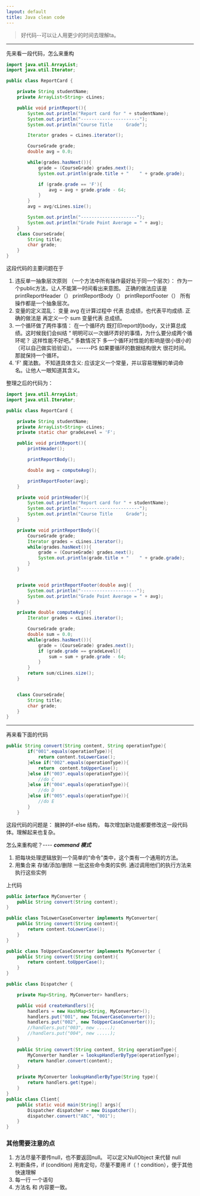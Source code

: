 ```yaml
---
layout: default
title: Java clean code
---
```


> 好代码--可以让人用更少的时间去理解ta。

---------------------------------------------
先来看一段代码，怎么来重构
```java
import java.util.ArrayList;
import java.util.Iterator;

public class ReportCard {

    private String studentName;
    private ArrayList<String> cLines;

    public void printReport(){
        System.out.println("Report card for " + studentName);
        System.out.println("----------------------");
        System.out.println("Course Title     Grade");

        Iterator grades = cLines.iterator();

        CourseGrade grade;
        double avg = 0.0;

        while(grades.hasNext()){
            grade = (CourseGrade) grades.next();
            System.out.println(grade.title + "    " + grade.grade);

            if (grade.grade == 'F'){
                avg = avg + grade.grade - 64;
            }
        }
        avg = avg/cLines.size();

        System.out.println("---------------------");
        System.out.println("Grade Point Average = " + avg);
    }
    class CourseGrade{
        String title;
        char grade;
    }
}
```

这段代码的主要问题在于
1. 违反单一抽象层次原则 （一个方法中所有操作最好处于同一个层次）：
 作为一个public方法，让人不能第一时间看出来意图。 正确的做法应该是
    printReportHeader（）
    printReportBody（）
    printReportFooter（）
所有操作都是一个抽象层次。
2. 变量的定义混乱：
变量 avg 在计算过程中 代表 总成绩，也代表平均成绩.
正确的做法是 再定义一个 sum 变量代表 总成绩。
3. 一个循环做了两件事情：
在一个循环内 既打印report的body，又计算总成绩。这时候我们会纠结
“ 明明可以一次循环弄好的事情，为什么要分成两个循环呢？ 这样性能不好吧。”
多数情况下 多一个循环对性能的影响是很小很小的（可以自己做实验验证）。 ------PS 如果要循环的数据结构很大 很花时间。那就保持一个循环。
4.  'F' 魔法数。 不知道具体含义:
  应该定义一个常量，并以容易理解的单词命名。让他人一眼知道其含义。
  
整理之后的代码为：

```java
import java.util.ArrayList;
import java.util.Iterator;

public class ReportCard {

    private String studentName;
    private ArrayList<String> cLines;
    private static char gradeLevel = 'F';

    public void printReport(){
        printHeader();

        printReportBody();

        double avg = computeAvg();

        printReportFooter(avg);
    }

    private void printHeader(){
        System.out.println("Report card for " + studentName);
        System.out.println("----------------------");
        System.out.println("Course Title     Grade");
    }

    private void printReportBody(){
        CourseGrade grade;
        Iterator grades = cLines.iterator();
        while(grades.hasNext()){
            grade = (CourseGrade) grades.next();
            System.out.println(grade.title + "    " + grade.grade);
        }
    }


    private void printReportFooter(double avg){
        System.out.println("---------------------");
        System.out.println("Grade Point Average = " + avg);
    }

    private double computeAvg(){
        Iterator grades = cLines.iterator();

        CourseGrade grade;
        double sum = 0.0;
        while(grades.hasNext()){
            grade = (CourseGrade) grades.next();
            if (grade.grade == gradeLevel){
                sum = sum + grade.grade - 64;
            }
        }
        return sum/cLines.size();
    }


    class CourseGrade{
        String title;
        char grade;
    }
}
``` 

-------------------------------------------

再来看下面的代码

```java
public String convert(String content, String operationType){
        if("001".equals(operationType)){
            return content.toLowerCase();
        }else if("002".equals(operationType)){
            return  content.toUpperCase();
        }else if("003".equals(operationType)){
            //do C
        }else if("004".equals(operationType)){
            //do D
        }else if("005".equals(operationType)){
            //do E
        }
    }
```
这段代码的问题是：
臃肿的if-else 结构， 每次增加新功能都要修改这一段代码体。理解起来也复杂。

怎么来重构呢？---- ***command 模式***
1. 把每块处理逻辑放到一个简单的“命令”类中，这个类有一个通用的方法。
2. 用集合来 存储/添加/删除 一批这些命令类的实例. 通过调用他们的执行方法来执行这些实例

上代码

```java
public interface MyConverter {
    public String convert(String content);
}

public class ToLowerCaseConverter implements MyConverter{
    public String convert(String content){
        return content.toLowerCase();
    }
}

public class ToUpperCaseConverter implements MyConverter {
    public String convert(String content){
        return content.toUpperCase();
    }
}

public class Dispatcher {

    private Map<String, MyConverter> handlers;

    public void createHandlers(){
        handlers = new HashMap<String, MyConverter>();
        handlers.put("001", new ToLowerCaseConverter());
        handlers.put("002", new ToUpperCaseConverter());
        //handlers.put("003", new .....);
        //handlers.put("004", new .....);
    }

    public String convert(String content, String operationType){
        MyConverter handler = lookupHandlerByType(operationType);
        return handler.convert(content);
    }

    private MyConverter lookupHandlerByType(String type){
        return handlers.get(type);
    }
}
public class Client{
    public static void main(String[] args){
        Dispatcher dispatcher = new Dispatcher();
        dispatcher.convert("ABC", "001");
    }
}
```

### 其他需要注意的点
1. 方法尽量不要传null，也不要返回null。 可以定义NullObject 来代替 null
2. 判断条件，if (condition) 用肯定句，尽量不要用 if（！condition），便于其他快速理解
3. 每一行 一个语句
4. 方法名 和 内容要一致。